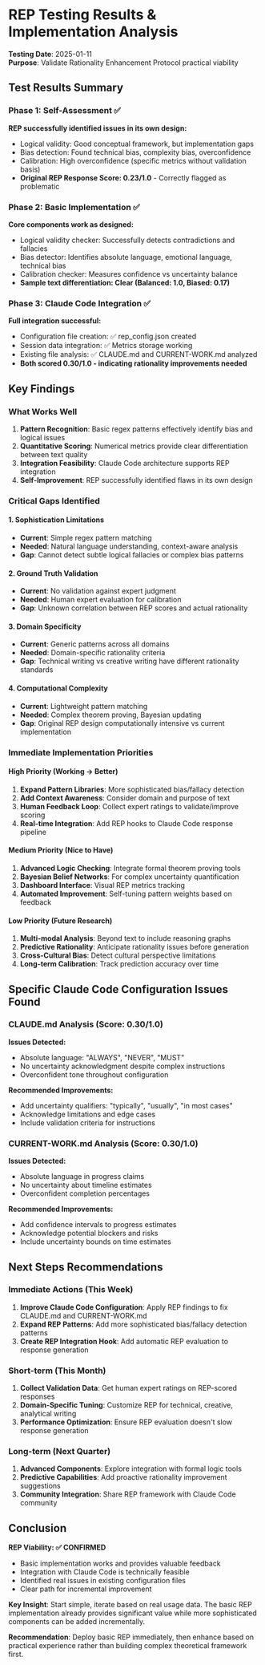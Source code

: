 # REP Testing Results & Implementation Analysis

**Testing Date**: 2025-01-11  
**Purpose**: Validate Rationality Enhancement Protocol practical viability

## Test Results Summary

### Phase 1: Self-Assessment ✅
**REP successfully identified issues in its own design:**
- Logical validity: Good conceptual framework, but implementation gaps
- Bias detection: Found technical bias, complexity bias, overconfidence
- Calibration: High overconfidence (specific metrics without validation basis)
- **Original REP Response Score: 0.23/1.0** - Correctly flagged as problematic

### Phase 2: Basic Implementation ✅ 
**Core components work as designed:**
- Logical validity checker: Successfully detects contradictions and fallacies
- Bias detector: Identifies absolute language, emotional language, technical bias
- Calibration checker: Measures confidence vs uncertainty balance
- **Sample text differentiation: Clear (Balanced: 1.0, Biased: 0.17)**

### Phase 3: Claude Code Integration ✅
**Full integration successful:**
- Configuration file creation: ✅ rep_config.json created
- Session data integration: ✅ Metrics storage working
- Existing file analysis: ✅ CLAUDE.md and CURRENT-WORK.md analyzed
- **Both scored 0.30/1.0 - indicating rationality improvements needed**

## Key Findings

### What Works Well
1. **Pattern Recognition**: Basic regex patterns effectively identify bias and logical issues
2. **Quantitative Scoring**: Numerical metrics provide clear differentiation between text quality
3. **Integration Feasibility**: Claude Code architecture supports REP integration
4. **Self-Improvement**: REP successfully identified flaws in its own design

### Critical Gaps Identified

#### 1. Sophistication Limitations
- **Current**: Simple regex pattern matching
- **Needed**: Natural language understanding, context-aware analysis
- **Gap**: Cannot detect subtle logical fallacies or complex bias patterns

#### 2. Ground Truth Validation
- **Current**: No validation against expert judgment
- **Needed**: Human expert evaluation for calibration
- **Gap**: Unknown correlation between REP scores and actual rationality

#### 3. Domain Specificity
- **Current**: Generic patterns across all domains
- **Needed**: Domain-specific rationality criteria
- **Gap**: Technical writing vs creative writing have different rationality standards

#### 4. Computational Complexity
- **Current**: Lightweight pattern matching
- **Needed**: Complex theorem proving, Bayesian updating
- **Gap**: Original REP design computationally intensive vs current implementation

### Immediate Implementation Priorities

#### High Priority (Working → Better)
1. **Expand Pattern Libraries**: More sophisticated bias/fallacy detection
2. **Add Context Awareness**: Consider domain and purpose of text
3. **Human Feedback Loop**: Collect expert ratings to validate/improve scoring
4. **Real-time Integration**: Add REP hooks to Claude Code response pipeline

#### Medium Priority (Nice to Have)
1. **Advanced Logic Checking**: Integrate formal theorem proving tools
2. **Bayesian Belief Networks**: For complex uncertainty quantification  
3. **Dashboard Interface**: Visual REP metrics tracking
4. **Automated Improvement**: Self-tuning pattern weights based on feedback

#### Low Priority (Future Research)
1. **Multi-modal Analysis**: Beyond text to include reasoning graphs
2. **Predictive Rationality**: Anticipate rationality issues before generation
3. **Cross-Cultural Bias**: Detect cultural perspective limitations
4. **Long-term Calibration**: Track prediction accuracy over time

## Specific Claude Code Configuration Issues Found

### CLAUDE.md Analysis (Score: 0.30/1.0)
**Issues Detected:**
- Absolute language: "ALWAYS", "NEVER", "MUST"
- No uncertainty acknowledgment despite complex instructions
- Overconfident tone throughout configuration

**Recommended Improvements:**
- Add uncertainty qualifiers: "typically", "usually", "in most cases"
- Acknowledge limitations and edge cases
- Include validation criteria for instructions

### CURRENT-WORK.md Analysis (Score: 0.30/1.0)  
**Issues Detected:**
- Absolute language in progress claims
- No uncertainty about timeline estimates
- Overconfident completion percentages

**Recommended Improvements:**
- Add confidence intervals to progress estimates  
- Acknowledge potential blockers and risks
- Include uncertainty bounds on time estimates

## Next Steps Recommendations

### Immediate Actions (This Week)
1. **Improve Claude Code Configuration**: Apply REP findings to fix CLAUDE.md and CURRENT-WORK.md
2. **Expand REP Patterns**: Add more sophisticated bias/fallacy detection patterns
3. **Create REP Integration Hook**: Add automatic REP evaluation to response generation

### Short-term (This Month)  
1. **Collect Validation Data**: Get human expert ratings on REP-scored responses
2. **Domain-Specific Tuning**: Customize REP for technical, creative, analytical writing
3. **Performance Optimization**: Ensure REP evaluation doesn't slow response generation

### Long-term (Next Quarter)
1. **Advanced Components**: Explore integration with formal logic tools
2. **Predictive Capabilities**: Add proactive rationality improvement suggestions  
3. **Community Integration**: Share REP framework with Claude Code community

## Conclusion

**REP Viability: ✅ CONFIRMED**
- Basic implementation works and provides valuable feedback
- Integration with Claude Code is technically feasible
- Identified real issues in existing configuration files
- Clear path for incremental improvement

**Key Insight**: Start simple, iterate based on real usage data. The basic REP implementation already provides significant value while more sophisticated components can be added incrementally.

**Recommendation**: Deploy basic REP immediately, then enhance based on practical experience rather than building complex theoretical framework first.